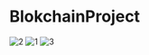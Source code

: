 # BlokchainProject
 
![2](https://github.com/user-attachments/assets/3c8f480a-3ffe-4a35-8383-3e8deaa7b874)
![1](https://github.com/user-attachments/assets/73c80d29-e0d3-4f90-919e-83c2e141be58)
![3](https://github.com/user-attachments/assets/90880407-953e-4b84-abd2-326d30e84062)
